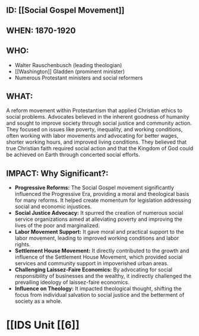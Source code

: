 ## ID: [[Social Gospel Movement]]

## WHEN: 1870-1920

## WHO: 
* Walter Rauschenbusch (leading theologian)
* [[Washington]] Gladden (prominent minister)
* Numerous Protestant ministers and social reformers

## WHAT: 
A reform movement within Protestantism that applied Christian ethics to social problems.  Advocates believed in the inherent goodness of humanity and sought to improve society through social justice and community action.  They focused on issues like poverty, inequality, and working conditions, often working with labor movements and advocating for better wages, shorter working hours, and improved living conditions.  They believed that true Christian faith required social action and that the Kingdom of God could be achieved on Earth through concerted social efforts.

## IMPACT: Why Significant?:
* **Progressive Reforms:** The Social Gospel movement significantly influenced the Progressive Era, providing a moral and theological basis for many reforms.  It helped create momentum for legislation addressing social and economic injustices.
* **Social Justice Advocacy:**  It spurred the creation of numerous social service organizations aimed at alleviating poverty and improving the lives of the poor and marginalized.
* **Labor Movement Support:** It gave moral and practical support to the labor movement, leading to improved working conditions and labor rights.
* **Settlement House Movement:** It directly contributed to the growth and influence of the Settlement House Movement, which provided social services and community support in impoverished urban areas.
* **Challenging Laissez-Faire Economics:**  By advocating for social responsibility of businesses and the wealthy, it indirectly challenged the prevailing ideology of laissez-faire economics.
* **Influence on Theology:** It impacted theological thought, shifting the focus from individual salvation to social justice and the betterment of society as a whole.

# [[IDS Unit [[6]]